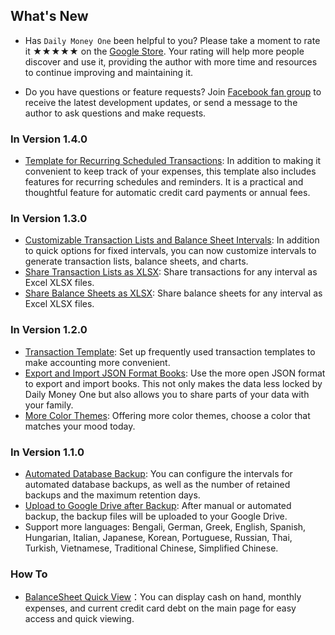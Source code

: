 
## What's New

* Has `Daily Money One` been helpful to you? Please take a moment to rate it ★★★★★ on the [Google Store](https://play.google.com/store/apps/details?id=com.colaorange.dailymoneyone). Your rating will help more people discover and use it, providing the author with more time and resources to continue improving and maintaining it.

* Do you have questions or feature requests? Join [Facebook fan group](https://www.facebook.com/colaorange.daily.money) to receive the latest development updates, or send a message to the author to ask questions and make requests.

### In Version 1.4.0
* [Template for Recurring Scheduled Transactions](https://youtu.be/TzQj2pY6sWs): In addition to making it convenient to keep track of your expenses, this template also includes features for recurring schedules and reminders. It is a practical and thoughtful feature for automatic credit card payments or annual fees.

### In Version 1.3.0
* [Customizable Transaction Lists and Balance Sheet Intervals](https://youtu.be/O7EcLN82qIU): In addition to quick options for fixed intervals, you can now customize intervals to generate transaction lists, balance sheets, and charts.
* [Share Transaction Lists as XLSX](https://youtu.be/Bf7j39fsCSc): Share transactions for any interval as Excel XLSX files.
* [Share Balance Sheets as XLSX](https://youtu.be/kpxJxNsButA): Share balance sheets for any interval as Excel XLSX files.

### In Version 1.2.0
* [Transaction Template](https://youtu.be/CtfJ5BecZfY): Set up frequently used transaction templates to make accounting more convenient.
* [Export and Import JSON Format Books](https://youtu.be/bHGEH7zcj78): Use the more open JSON format to export and import books. This not only makes the data less locked by Daily Money One but also allows you to share parts of your data with your family.
* [More Color Themes](https://youtu.be/3Yw7m2AOvfc): Offering more color themes, choose a color that matches your mood today.

### In Version 1.1.0
* [Automated Database Backup](https://youtube.com/shorts/dWePWDncx0k): You can configure the intervals for automated database backups, as well as the number of retained backups and the maximum retention days.
* [Upload to Google Drive after Backup](https://youtu.be/hOJdtKElLuw): After manual or automated backup, the backup files will be uploaded to your Google Drive.
* Support more languages: Bengali, German, Greek, English, Spanish, Hungarian, Italian, Japanese, Korean, Portuguese, Russian, Thai, Turkish, Vietnamese, Traditional Chinese, Simplified Chinese.

### How To
 * [BalanceSheet Quick View](https://youtu.be/66tJxSrI_vQ)：You can display cash on hand, monthly expenses, and current credit card debt on the main page for easy access and quick viewing.